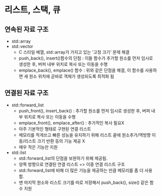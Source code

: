 # 리스트, 스택, 큐
## 연속된 자료 구조 
* std::array 
* std::vector
	* C 스타일 배열, std::array가 가지고 있는 '고정 크기' 문제 해결
	* push_back(), insert()함수의 단점  :  이들 함수가 추가할 원소를 먼저 임시로 생성한 후, 버퍼 내부 위치로 복사 또는 이동을 수행
	* emplace_back(), emplace() 함수 : 위와 같은 단점을 해결, 이 함수를 사용하면 새 원소 위치에 곧바로 객체가 생성되도록 최적화 됨
## 연결된 자료 구조
* std::forward_list
	* push_front(), insert_back() : 추가할 원소를 먼저 임시로 생성한 후, 버퍼 내부 위치로 복사 또는 이동을 수행
	* emplace_front(), emplace_after() : 추가적인 복사 필요X
	* 아주 기본적인 형태로 구현된 연결 리스트
	* 메모리를 적게쓰고 빠른 성능을 유지하기 위해 리스트 끝에 원소추가/역방향 이동/리스트 크기 반환 등의 기능 제공 X
	* 매우 적은 기능만 지원
* std::list
	* std::forward_list의 단점을 보완하기 위해 제공됨.
	* 양쪽 방향으로 연결된 연결 리스트 => 이중 연결 리스트 구조
	* std::forward_list에 비해 더 많은 기능을 제공하는 만큼 메모리를 좀 더 사용함.
	* 맨 마지막 원소와 리스트 크기를 따로 저장해서 push_back(), size() 같은 함수 지원